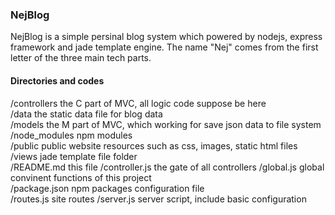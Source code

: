 ### NejBlog

NejBlog is a simple persinal blog system which powered by nodejs, express framework and jade template engine. The name "Nej" comes from the first letter of the three main tech parts.

#### Directories and codes
/controllers   the C part of MVC, all logic code suppose be here  
/data          the static data file for blog data  
/models        the M part of MVC, which working for save json data to file system  
/node_modules  npm modules  
/public        public website resources such as css, images, static html files  
/views jade template file folder  
/README.md this file
/controller.js  the gate of all controllers
/global.js global convinent functions of this project  
/package.json npm packages configuration file  
/routes.js site routes
/server.js server script, include basic configuration


